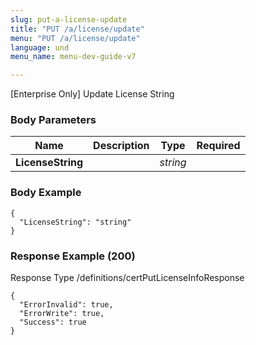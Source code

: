 ```yaml
---
slug: put-a-license-update
title: "PUT /a/license/update"
menu: "PUT /a/license/update"
language: und
menu_name: menu-dev-guide-v7

---
```








 
[Enterprise Only] Update License String  


### Body Parameters

Name | Description | Type | Required
---|---|---|---
**LicenseString** |  | _string_ |   


### Body Example
```
{
  "LicenseString": "string"
}
```






### Response Example (200)
Response Type /definitions/certPutLicenseInfoResponse

```
{
  "ErrorInvalid": true,
  "ErrorWrite": true,
  "Success": true
}
```




